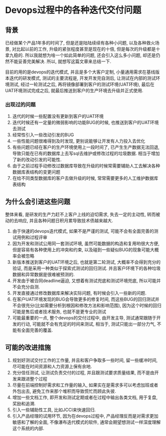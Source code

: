 # Devops过程中的各种迭代交付问题

## 背景

已经做某个产品1年多的时间了, 但是还是陆陆续续有各种小问题, 以及各种救火场景, 对比起以前的工作, 升级的紧张程度甚至是现在的十倍, 但是每次的升级都是十拿九稳的. 所以我就想为啥一个如此简单的问题, 还会引入这么多小问题, 却还是仍然不能妥善完美解决. 所以, 就想写这篇文章来总结一下. 

目前的用的是devops的迭代模式, 并且是多个大客户定制, 小量通用需求在基线版本迭代的研发模式, 测试的主要流程是, 开发开发完自测后, 让测试在内部的测试环境测试, 经过一轮测试之后, 再将镜像部署到客户的测试环境(UAT环境), 最后在UAT环境测试完成之后, 就最后推送到客户的生产环境去升级并正式使用.

### 出现过的问题

1. 迭代的时候一些配置没有更新到客户的UAT环境
2. 迭代时候还有一定量的微弱影响的功能BUG的时候, 也推送到客户的UAT环境去测试
3. 经常性引入一些改动引发的BUG
4. 一些性能问题很难得到及时发现, 更别说能够让开发有人力投入去优化
5. 有些问题已经在客户的生产环境使用上一段时间了, 已产生生产数据无法回退, 导致只能在已有的数据库上去写sql去维护或修改过程的垃圾数据. 相当于增加了新的改动引发的可能性.
6. 由于之前过程手动修改过数据库导致在升级的时候常需要辅助人工去解决各种数据库表结构的变更问题
7. 在给不同类型数据库的客户去做升级的时候, 常常需要更多的人工维护数据库表结构

## 为什么会引进这些问题

整体来看, 是研发的生产力赶不上客户上线的迫切需求, 失去一定的主动性, 转而被动的去响应, 并且各种问题日积月累导致技术债越来越大. 

1. 由于快速的devops迭代模式, 如果不是严谨的测试, 可能不会有全面完善的测试用例和过程评审
2. 因为开发和测试公用同一套测试环境, 虽然可能数据的构造和复用哟很大方便, 但是容易有各种使用上的冲突和约束, 以及碰到一些疑似BUG的现象可能大概率会被忽略
3. 新版本推送到客户的UAT环境之后, 也就是第二轮测试, 大概率不会得到充分的验证, 而是采用一种类似于探索式测试的回归测试. 并且客户环境下的各种垃圾数据和异常数据是很难被预测的.
4. 开发由于被合同deadline逼迫, 又想着有测试兜底和测试环境兜底, 所以可能并不会充分自测. 
5. 开发直接通过修改数据库来解决实际问题, 有时候会引入一些新的问题. 
6. 在客户UAT环境发现的BUG会导致更多的修复时间, 而这些BUG的回归测试并不会很充分(比如需要分析到根因和修改方法和影响范围), 因为这个时候的回归可能是售后或者技术服务, 也就不是更专业的测试
7. 可能最重要的一点, 整个devops的交付过程中, 由开发主导, 测试通常跟随于开发的行动, 可能就不会有充足的时间来测试, 相当于, 测试只能出一部分力气, 不能有全面完善的覆盖. 

## 可能的改进措施

1. 规划好测试交付工作的工作量, 并且和客户争取多一些时间, 留一些缓冲时间, 尽可能在时间资源和人力资源上保有余地.
2. 充分信任测试, 让测试负责交付的过程, 并且跟测试要求质量结果, 而不是由开发来跟进整个过程
3. 尽量在前端控制好需求和工作量的输入, 如果实在是需求多可以考虑加班或者外包出去, 避免工作来那个堆积而导致慌忙而顾此失彼.
4. 增加一些文档工作, 即开发和测试定期或者在过程中输出各类文档, 用于复盘, 奖励和追溯. 
5. 引入一些辅助性工具, 比如JCCI来快速回归.
6. 引入产品经理的试用环节, 因为在devops过程中, 产品经理反而是对需求更加敏感和了解的全面, 不像瀑布迭代模式的软件, 通常会期望想测试一样深度理解这个系统的内部.